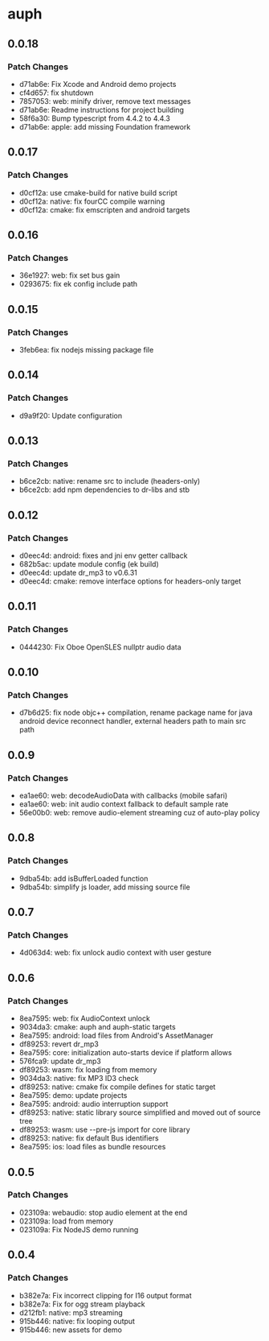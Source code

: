 # auph

## 0.0.18

### Patch Changes

- d71ab6e: Fix Xcode and Android demo projects
- cf4d657: fix shutdown
- 7857053: web: minify driver, remove text messages
- d71ab6e: Readme instructions for project building
- 58f6a30: Bump typescript from 4.4.2 to 4.4.3
- d71ab6e: apple: add missing Foundation framework

## 0.0.17

### Patch Changes

- d0cf12a: use cmake-build for native build script
- d0cf12a: native: fix fourCC compile warning
- d0cf12a: cmake: fix emscripten and android targets

## 0.0.16

### Patch Changes

- 36e1927: web: fix set bus gain
- 0293675: fix ek config include path

## 0.0.15

### Patch Changes

- 3feb6ea: fix nodejs missing package file

## 0.0.14

### Patch Changes

- d9a9f20: Update configuration

## 0.0.13

### Patch Changes

- b6ce2cb: native: rename src to include (headers-only)
- b6ce2cb: add npm dependencies to dr-libs and stb

## 0.0.12

### Patch Changes

- d0eec4d: android: fixes and jni env getter callback
- 682b5ac: update module config (ek build)
- d0eec4d: update dr_mp3 to v0.6.31
- d0eec4d: cmake: remove interface options for headers-only target

## 0.0.11

### Patch Changes

- 0444230: Fix Oboe OpenSLES nullptr audio data

## 0.0.10

### Patch Changes

- d7b6d25: fix node objc++ compilation, rename package name for java android device reconnect handler, external headers path to main src path

## 0.0.9

### Patch Changes

- ea1ae60: web: decodeAudioData with callbacks (mobile safari)
- ea1ae60: web: init audio context fallback to default sample rate
- 56e00b0: web: remove audio-element streaming cuz of auto-play policy

## 0.0.8

### Patch Changes

- 9dba54b: add isBufferLoaded function
- 9dba54b: simplify js loader, add missing source file

## 0.0.7

### Patch Changes

- 4d063d4: web: fix unlock audio context with user gesture

## 0.0.6

### Patch Changes

- 8ea7595: web: fix AudioContext unlock
- 9034da3: cmake: auph and auph-static targets
- 8ea7595: android: load files from Android's AssetManager
- df89253: revert dr_mp3
- 8ea7595: core: initialization auto-starts device if platform allows
- 576fca9: update dr_mp3
- df89253: wasm: fix loading from memory
- 9034da3: native: fix MP3 ID3 check
- df89253: native: cmake fix compile defines for static target
- 8ea7595: demo: update projects
- 8ea7595: android: audio interruption support
- df89253: native: static library source simplified and moved out of source tree
- df89253: wasm: use --pre-js import for core library
- df89253: native: fix default Bus identifiers
- 8ea7595: ios: load files as bundle resources

## 0.0.5

### Patch Changes

- 023109a: webaudio: stop audio element at the end
- 023109a: load from memory
- 023109a: Fix NodeJS demo running

## 0.0.4

### Patch Changes

- b382e7a: Fix incorrect clipping for I16 output format
- b382e7a: Fix for ogg stream playback
- d212fb1: native: mp3 streaming
- 915b446: native: fix looping output
- 915b446: new assets for demo
